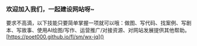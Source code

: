 ### 欢迎加入我们，一起建设网站呀~
要求不高滴，以下技能只要简单掌握一项就可以哦：做图、写代码、找案例、写剧本、写故事、使用AI绘图/写作、运营推广/对接资源、对网站发展提供其他帮助。[https://poet000.github.io/fl/sm/wx-jq]()
